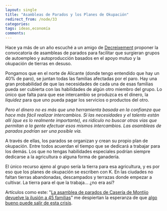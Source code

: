 ```yaml
---
layout: single
title: "Asambleas de Parados y los Planes de Okupación"
redirect_from: /node/33
categories:
tags: ideas,economía
comments: 
---
```

Hace ya más de un año escuché a un amigo de [Decreixement](http://decreixement.net/) proponer la convocatoria de asambleas de parados para facilitar que surgieran grupos de autoempleo y autoproducción basados en el apoyo mutuo y la okupación de tierras en desuso.

Pongamos que en el norte de Alicante (donde tengo entendido que hay un 40% de paro), se juntan todas las familias afectadas por el paro. Hay una gran probabilidad de que las necesidades de cada una de esas familias pueda ser cubierta con las habilidades de algún otro miembro del grupo. Lo único que falta para que ese intercambio se produzca es el dinero, la _liquidez_ para que uno pueda pagar los servicios o productos del otro.

_Pero el dinero no es más que una herramienta basada en la confianza que hace más fácil realizar intercambios. Si las necesidades y el talento están allí (que es lo realmente importante), es ridiculo no buscar otras vías que permitan a la gente efectuar esos mismos intercambios. Las asambleas de parados podrían ser una posible vía._

A través de ellas, los parados se organizan y crean su propio plan de okupación. Entre todos acuerdan el tiempo que se dedicará a trabajar para los demás. Los que no tengas habilidades especiales podrían siempre dedicarse a la agricultura o alguna forma de ganadería.

El único recurso ajeno al grupo sería la tierra para esa agricultura, y es por eso que los planes de okupación se escriben con K. En las ciudades no faltan tierras abandonadas, descampados y terrazas donde empezar a cultivar. La tierra para el que la trabaja... ¿no era así?

Artículos como este: "[La asamblea de parados de Casería de Montijo devuelve la ilusión a 45 familias](http://www.ideal.es/granada/20100131/granada/inem-casero-caseria-montijo-20100131.html)" me despiertan la esperanza de que [algo bueno puede salir de esta crisis](http://esclap.es/node/28).
